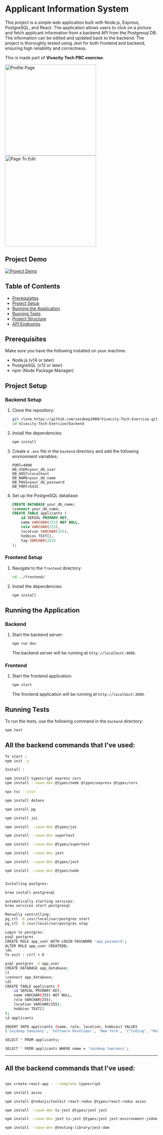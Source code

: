 # Applicant Information System

This project is a simple web application built with Node.js, Express, PostgreSQL, and React. The application allows users to click on a picture and fetch applicant information from a backend API from the Postgresql DB. The information can be edited and updated back to the backend. The project is thoroughly tested using Jest for both frontend and backend, ensuring high reliability and correctness.

This is made part of **Vivacity Tech PBC exercise**.


<img src="assets/info.png" alt="Profile Page" width="300"/>

<img src="assets/edit.png" alt="Page To Edit" width="300"/>

## Project Demo


[![Project Demo](https://img.youtube.com/vi/59LwPrZfCvo/0.jpg)](https://www.youtube.com/watch?v=59LwPrZfCvo)


## Table of Contents

- [Prerequisites](#prerequisites)
- [Project Setup](#project-setup)
- [Running the Application](#running-the-application)
- [Running Tests](#running-tests)
- [Project Structure](#project-structure)
- [API Endpoints](#api-endpoints)

## Prerequisites

Make sure you have the following installed on your machine:

- Node.js (v14 or later)
- PostgreSQL (v12 or later)
- npm (Node Package Manager)

## Project Setup

### Backend Setup

1. Clone the repository:

    ```bash
    git clone https://github.com/saideep2000/Vivacity-Tech-Exercise.git
    cd Vivacity-Tech-Exercise/backend
    ```

2. Install the dependencies:

    ```bash
    npm install
    ```

3. Create a `.env` file in the `backend` directory and add the following environment variables:

    ```env
    PORT=4000
    DB_USER=your_db_user
    DB_HOST=localhost
    DB_NAME=your_db_name
    DB_PASS=your_db_password
    DB_PORT=5432
    ```

4. Set up the PostgreSQL database:

    ```sql
    CREATE DATABASE your_db_name;
    \connect your_db_name;
    CREATE TABLE applicants (
        id SERIAL PRIMARY KEY,
        name VARCHAR(255) NOT NULL,
        role VARCHAR(255),
        location VARCHAR(255),
        hobbies TEXT[],
        tag VARCHAR(255)
    );
    ```

### Frontend Setup

1. Navigate to the `frontend` directory:

    ```bash
    cd ../frontend/
    ```

2. Install the dependencies:

    ```bash
    npm install
    ```

## Running the Application

### Backend

1. Start the backend server:

    ```bash
    npm run dev
    ```

    The backend server will be running at `http://localhost:4000`.

### Frontend

1. Start the frontend application:

    ```bash
    npm start
    ```

    The frontend application will be running at `http://localhost:3000`.

## Running Tests

To run the tests, use the following command in the `backend` directory:

```bash
npm test
```


## All the backend commands that I've used:
```bash
To start :
npm init -y

Install :

npm install typescript express cors
npm install --save-dev @types/node @types/express @types/cors

npx tsc --init

npm install dotenv

npm install pg

npm install joi

npm install --save-dev @types/joi

npm install --save-dev supertest

npm install --save-dev @types/supertest

npm install --save-dev jest

npm install --save-dev @types/jest

npm install --save-dev @types/node


Installing postgres:

brew install postgresql

automatically starting services:
brew services start postgresql

Manually controlling:
pg_ctl -D /usr/local/var/postgres start
pg_ctl -D /usr/local/var/postgres stop

Login to postgres:
psql postgres
CREATE ROLE app_user WITH LOGIN PASSWORD 'app_password';
ALTER ROLE app_user CREATEDB;
\du
To exit : ctrl + D

psql postgres -U app_user
CREATE DATABASE app_database;
\l
\connect app_database;
\dl
CREATE TABLE applicants (
    id SERIAL PRIMARY KEY,
    name VARCHAR(255) NOT NULL,
    role VARCHAR(255),
    location VARCHAR(255),
    hobbies TEXT[]
);
\d applicants

INSERT INTO applicants (name, role, location, hobbies) VALUES
('Saideep Samineni', 'Software Developer', 'New York', '{"Coding", "Reading"}');

SELECT * FROM applicants;

SELECT * FROM applicants WHERE name = 'Saideep Samineni';

```

-------------------------------------------------------------------------------

## All the backend commands that I've used:
```bash

npx create-react-app . --template typescript

npm install axios

npm install @reduxjs/toolkit react-redux @types/react-redux axios

npm install --save-dev ts-jest @types/jest jest

npm install --save-dev jest ts-jest @types/jest jest-environment-jsdom

npm install --save-dev @testing-library/jest-dom


```
